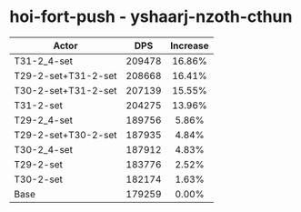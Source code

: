 # hoi-fort-push - yshaarj-nzoth-cthun
| Actor | DPS | Increase |
|---|:---:|:---:|
|T31-2_4-set|209478|16.86%|
|T29-2-set+T31-2-set|208668|16.41%|
|T30-2-set+T31-2-set|207139|15.55%|
|T31-2-set|204275|13.96%|
|T29-2_4-set|189756|5.86%|
|T29-2-set+T30-2-set|187935|4.84%|
|T30-2_4-set|187912|4.83%|
|T29-2-set|183776|2.52%|
|T30-2-set|182174|1.63%|
|Base|179259|0.00%|
